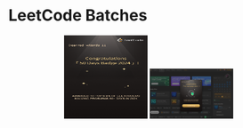 # LeetCode Batches

<p align="center">
  <img src="50Days_Batch.png" alt="50 Day" height="150" width="150" />
  <img src="LeetCode_50.png" alt= " 50 Days Badge"  width="150" />
</p>
